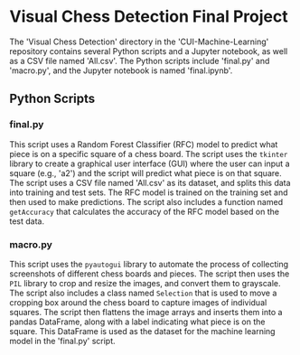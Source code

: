 # Visual Chess Detection Final Project

The 'Visual Chess Detection' directory in the 'CUI-Machine-Learning' repository contains several Python scripts and a Jupyter notebook, as well as a CSV file named 'All.csv'. The Python scripts include 'final.py' and 'macro.py', and the Jupyter notebook is named 'final.ipynb'.

## Python Scripts

### final.py

This script uses a Random Forest Classifier (RFC) model to predict what piece is on a specific square of a chess board. The script uses the `tkinter` library to create a graphical user interface (GUI) where the user can input a square (e.g., 'a2') and the script will predict what piece is on that square. The script uses a CSV file named 'All.csv' as its dataset, and splits this data into training and test sets. The RFC model is trained on the training set and then used to make predictions. The script also includes a function named `getAccuracy` that calculates the accuracy of the RFC model based on the test data.

### macro.py

This script uses the `pyautogui` library to automate the process of collecting screenshots of different chess boards and pieces. The script then uses the `PIL` library to crop and resize the images, and convert them to grayscale. The script also includes a class named `Selection` that is used to move a cropping box around the chess board to capture images of individual squares. The script then flattens the image arrays and inserts them into a pandas DataFrame, along with a label indicating what piece is on the square. This DataFrame is used as the dataset for the machine learning model in the 'final.py' script.
